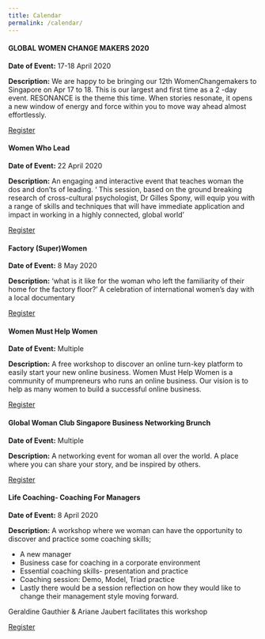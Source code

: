 ```yaml
---
title: Calendar
permalink: /calendar/
---
```

<div class="row padding--bottom">
	<div class="col">
		<h4 class="has-text-white padding--bottom--lg"><strong>GLOBAL WOMEN CHANGE MAKERS 2020</strong></h4>
		<p><strong>Date of Event:</strong> 17-18 April 2020</p>
		<p><strong>Description:</strong> We are happy to be bringing our 12th WomenChangemakers to Singapore on Apr 17 to 18. This is our largest and first time as a 2 -day event. RESONANCE is the theme this time. When  stories resonate, it opens a new window of energy and force within you to move way ahead almost effortlessly.</p>
		<a href="https://www.eventbrite.com/e/global-womenchangemakers-2020-apr-17-18-tickets-97443224307?aff=ebdssbdestsearch" target="_blank"><div><span>Register</span><i class="sgds-icon sgds-icon-arrow-right is-size-4" aria-hidden="true"></i></div></a>
	</div>
</div>
<div class="row padding--bottom">
	<div class="col">
		<h4 class="has-text-white padding--bottom--lg"><strong>Women Who Lead </strong></h4>
		<p><strong>Date of Event:</strong> 22 April 2020</p>
		<p><strong>Description:</strong> An engaging and interactive event that teaches woman the dos and don’ts of leading. ‘ This session, based on the ground breaking research of cross-cultural psychologist, Dr Gilles Spony, will equip you with a range of skills and techniques that will have immediate application and impact in working in a highly connected, global world’</p>
		<a href="https://www.eventbrite.com/e/leading-in-a-global-world-tickets-96607891805?aff=ebdssbdestsearch" target="_blank"><div><span>Register</span><i class="sgds-icon sgds-icon-arrow-right is-size-4" aria-hidden="true"></i></div></a>
	</div>
</div>
<div class="row padding--bottom">
	<div class="col">
		<h4 class="has-text-white padding--bottom--lg"><strong>Factory (Super)Women </strong></h4>
		<p><strong>Date of Event:</strong> 8 May 2020 </p>
		<p><strong>Description:</strong> ‘what is it like for the woman who left the familiarity of their home for the factory floor?’ A celebration of international women’s day with a local documentary </p>
		<a href="https://www.eventbrite.sg/e/womanpower-tenx-x-scwo-tickets-3580863459?aff=ebdssbdestsearch" target="_blank"><div><span>Register</span><i class="sgds-icon sgds-icon-arrow-right is-size-4" aria-hidden="true"></i></div></a>
	</div>
</div>
<div class="row padding--bottom">
	<div class="col">
		<h4 class="has-text-white padding--bottom--lg"><strong>Women Must Help Women </strong></h4>
		<p><strong>Date of Event:</strong> Multiple </p>
		<p><strong>Description:</strong> A free workshop to discover an online turn-key platform to easily start your new online business. Women Must Help Women is a community of mumpreneurs who runs an online business. Our vision is to help as many women to build a successful online business.</p>
		<a href="https://www.eventbrite.sg/e/women-must-help-women-registration-65803936345?aff=ebdssbdestsearch" target="_blank"><div><span>Register</span><i class="sgds-icon sgds-icon-arrow-right is-size-4" aria-hidden="true"></i></div></a>
	</div>
</div>
<div class="row padding--bottom">
	<div class="col">
		<h4 class="has-text-white padding--bottom--lg"><strong>Global Woman Club Singapore Business Networking Brunch </strong></h4>
		<p><strong>Date of Event:</strong> Multiple </p>
		<p><strong>Description:</strong> A networking event for woman all over the world. A place where you can share your story, and be inspired by others. </p>
		<a href="https://www.eventbrite.com/d/singapore--singapore/global-woman-networking-club-singapore/?q=global+woman+networking+club+singapore&mode=search" target="_blank"><div><span>Register</span><i class="sgds-icon sgds-icon-arrow-right is-size-4" aria-hidden="true"></i></div></a>
	</div>
</div>
<div class="row padding--bottom">
	<div class="col">
		<h4 class="has-text-white padding--bottom--lg"><strong>Life Coaching- Coaching For Managers </strong></h4>
		<p><strong>Date of Event:</strong> 8 April 2020 </p>
		<p><strong>Description:</strong> A workshop where we woman can have the opportunity to discover and practice some coaching skills;</p>
			<ul>
				<li>A new manager</li>
				<li>Business case for coaching in a corporate environment</li>
				<li>Essential coaching skills- presentation and practice</li>
				<li>Coaching session: Demo, Model, Triad practice</li>
				<li>Lastly there would be a session reflection on how they would like to change their management style moving forward.</li>
			</ul>
		<p>Geraldine Gauthier & Ariane Jaubert facilitates this workshop</p>
		<a href="https://primetime.org.sg/event-detail/?id=115" target="_blank"><div><span>Register</span><i class="sgds-icon sgds-icon-arrow-right is-size-4" aria-hidden="true"></i></div></a>
	</div>
</div>

